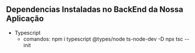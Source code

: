 ## Dependencias Instaladas no BackEnd da Nossa Aplicação

- Typescript
  - comandos:
  npm i typescript @types/node ts-node-dev -D
  npx tsc --init
